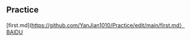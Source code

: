 ## Practice
[first.md](https://github.com/YanJian1010/Practice/edit/main/first.md）
[BAIDU](https://www.baidu.com/)

